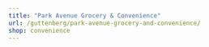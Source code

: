 ```yaml
---
title: "Park Avenue Grocery & Convenience"
url: /guttenberg/park-avenue-grocery-and-convenience/
shop: convenience
---
```

